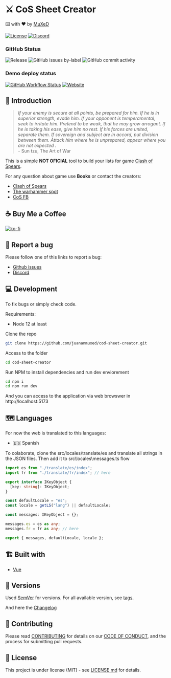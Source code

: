 
# ⚔️ CoS Sheet Creator 
 
 ⌨️ with ❤︎ by <a href="https://muxed.dev">MuXeD</a>

 
[![License](https://img.shields.io/github/license/juananmuxed/cod-sheet-creator?label=License)](LICENSE) [![Discord](https://img.shields.io/discord/324463341819133953?color=purple&label=Discord&logo=discord)](https://discord.gg/88rzwfU)

### GitHub Status

![Release](https://img.shields.io/github/v/release/juananmuxed/cod-sheet-creator?include_prereleases&label=Release&logo=github) 
![GitHub issues by-label](https://img.shields.io/github/issues/juananmuxed/cod-sheet-creator/bug?label=Bugs%20Opened&logo=github) 
![GitHub commit activity](https://img.shields.io/github/commit-activity/m/juananmuxed/cod-sheet-creator?label=Activity&logo=github)

### Demo deploy status

[![GitHub Workflow Status](https://img.shields.io/github/actions/workflow/status/juananmuxed/cod-sheet-creator/deploy.yml?label=Workflow)](https://cos.muxed.es)
[![Website](https://img.shields.io/website?down_color=red&down_message=Offline&label=Website&up_color=green&up_message=Online&url=https://cos.muxed.es)](https://cos.muxed.es) 

## 🎱 Introduction

> *If your enemy is secure at all points, be prepared for him. If he is in superior strength, evade him. If your opponent is temperamental, seek to irritate him. Pretend to be weak, that he may grow arrogant. If he is taking his ease, give him no rest. If his forces are united, separate them. If sovereign and subject are in accord, put division between them. Attack him where he is unprepared, appear where you are not expected .* <br> - Sun tzu, The Art of War

This is a simple  **NOT OFICIAL** tool to build your lists for game [Clash of Spears](https://www.fightinghedgehog.com/).

For any question about game use **Books** or contact the creators:
- [Clash of Spears](https://www.fightinghedgehog.com/)
- [The warhammer spot](http://www.thewargamespot.com/clash-of-spears/)
- [CoS FB](https://www.facebook.com/CLASHofSpears/)

## ☕️ Buy Me a Coffee

[![ko-fi](https://www.ko-fi.com/img/githubbutton_sm.svg)](https://ko-fi.com/U7U21M2BE)

## 🐛 Report a bug

Please follow one of this links to report a bug:
- [Github issues](https://github.com/juananmuxed/cod-sheet-creator/issues)
- [Discord](https://discord.gg/88rzwfU)

## 💻 Development

To fix bugs or simply check code.

Requirements:

- Node 12 at least

Clone the repo

```bash
git clone https://github.com/juananmuxed/cod-sheet-creator.git
```

Access to the folder

```bash
cd cod-sheet-creator
```

Run NPM to install dependencies and run dev enviorement

```bash
cd npm i
cd npm run dev
```

And you can access to the application via web browswer in http://localhost:5173

## 🗺️ Languages

For now the web is translated to this languages:
- 🇪🇸 Spanish

To colaborate, clone the src/locales/translate/es and translate all strings in the JSON files. Then add it to src\locales\messages.ts flow 

```ts
import es from "./translate/es/index";
import fr from "./translate/fr/index"; // here

export interface IKeyObject {
  [key: string]: IKeyObject;
}

const defaultLocale = "es";
const locale = getLS("lang") || defaultLocale;

const messages: IKeyObject = {};

messages.es = es as any;
messages.fr = fr as any; // here

export { messages, defaultLocale, locale };
```

## 🏗 Built with

- [Vue](https://vuejs.org/)

## 📌 Versions

Used [SemVer](http://semver.org/) for versions. For all available version, see [tags](https://github.com/juananmuxed/cod-sheet-creator/tags).

And here the [Changelog](CHANGELOG.md)

## 🍰 Contributing

Please read [CONTRIBUTING](CONTRIBUTING.md) for details on our [CODE OF CONDUCT](CODE_OF_CONDUCT.md), and the process for submitting pull requests.

## 📄 License

This project is under license (MIT) - see [LICENSE.md](LICENSE) for details.

<!-- [ ]: deploy in server  -->